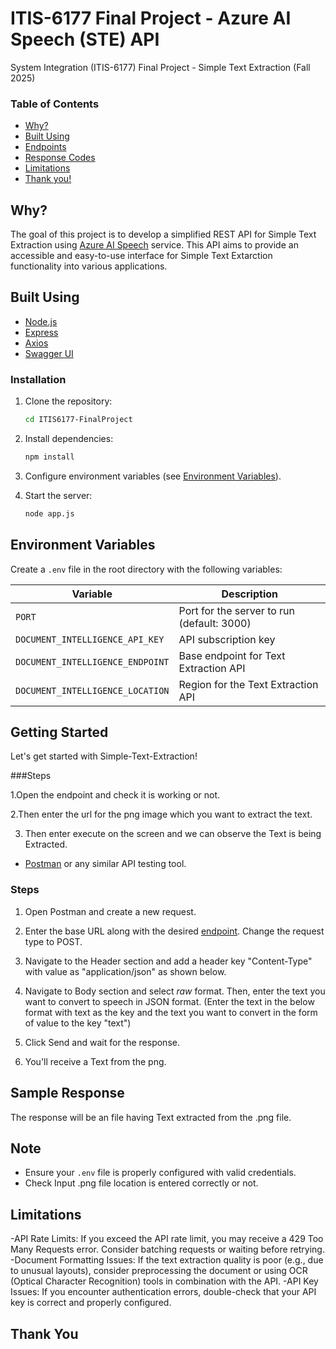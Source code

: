 # ITIS-6177 Final Project - Azure AI Speech (STE) API

System Integration (ITIS-6177) Final Project - Simple Text Extraction (Fall 2025)

### Table of Contents

- [Why?](#why)
- [Built Using](#built-using)
- [Endpoints](#endpoints)
- [Response Codes](#response-codes)
- [Limitations](#limitations)
- [Thank you!](#thank-you)

## Why?

The goal of this project is to develop a simplified REST API for Simple Text Extraction using [Azure AI Speech](https://azure.microsoft.com/en-us/products/ai-services/ai-document-intelligence/) service. This API aims to provide an accessible and easy-to-use interface for Simple Text Extarction functionality into various applications.

## Built Using

- [Node.js](https://nodejs.org/en)
- [Express](https://expressjs.com/)
- [Axios](https://axios-http.com/)
- [Swagger UI](https://swagger.io/tools/swagger-ui/)

### Installation

1. Clone the repository:  
   ```bash
   cd ITIS6177-FinalProject
   ```

2. Install dependencies:  
   ```bash
   npm install
   ```

3. Configure environment variables (see [Environment Variables](#environment-variables)).

4. Start the server:  
   ```bash
   node app.js
   ```

## Environment Variables

Create a `.env` file in the root directory with the following variables:

| Variable           | Description                              |
|--------------------|------------------------------------------|
| `PORT`             | Port for the server to run (default: 3000) |
| `DOCUMENT_INTELLIGENCE_API_KEY`   | API subscription key                    |
| `DOCUMENT_INTELLIGENCE_ENDPOINT` | Base endpoint for Text Extraction API |
| `DOCUMENT_INTELLIGENCE_LOCATION` | Region for the Text Extraction API         |




## Getting Started

Let's get started with Simple-Text-Extraction!

###Steps

1.Open the endpoint and check it is working or not.

2.Then enter the url for the png image which you want to extract the text.

3. Then enter execute on the screen and we can observe the Text is being Extracted.


- [Postman](https://www.postman.com/) or any similar API testing tool.

### Steps

1. Open Postman and create a new request.


2. Enter the base URL along with the desired [endpoint](#endpoints). Change the request type to POST.


3. Navigate to the Header section and add a header key "Content-Type" with value as "application/json" as shown below.


4. Navigate to Body section and select _raw_ format. Then, enter the text you want to convert to speech in JSON format. (Enter the text in the below format with text as the key and the text you want to convert in the form of value to the key "text")


5. Click Send and wait for the response.

6. You'll receive a Text from the png.


## Sample Response

The response will be an file having Text extracted from the .png file.


## Note

- Ensure your `.env` file is properly configured with valid credentials.  
-  Check Input .png file location is entered correctly or not.  


## Limitations

-API Rate Limits: If you exceed the API rate limit, you may receive a 429 Too Many Requests error. Consider batching requests or waiting before retrying.
-Document Formatting Issues: If the text extraction quality is poor (e.g., due to unusual layouts), consider preprocessing the document or using OCR (Optical Character Recognition) tools in combination with the API.
-API Key Issues: If you encounter authentication errors, double-check that your API key is correct and properly configured.

## Thank You
